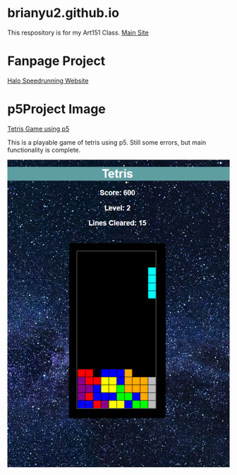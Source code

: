 # brianyu2.github.io
This respository is for my Art151 Class.
[Main Site](https://brianyu2.github.io/)

# Fanpage Project
[Halo Speedrunning Website](https://brianyu2.github.io/ce.html)

# p5Project Image
[Tetris Game using p5](https://brianyu2.github.io/p5project.html)

This is a playable game of tetris using p5. Still some errors, but main functionality is complete.

![Tetris Image](/images/tetris.PNG)
